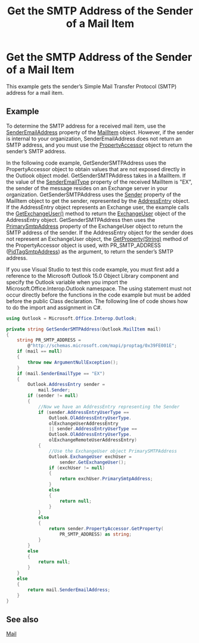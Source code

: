 ﻿---
title: 'Get the SMTP Address of the Sender of a Mail Item'
TOCTitle: 'Get the SMTP Address of the Sender of a Mail Item'
ms:assetid: 86e0c0aa-1696-4415-b25f-f9c1c29d88a9
ms:mtpsurl: https://msdn.microsoft.com/en-us/library/Ff184624(v=office.15)
ms:contentKeyID: 55119869
ms.date: 07/24/2014
mtps_version: v=office.15


---

# Get the SMTP Address of the Sender of a Mail Item

This example gets the sender’s Simple Mail Transfer Protocol (SMTP) address for a mail item.

## Example

To determine the SMTP address for a received mail item, use the [SenderEmailAddress](https://msdn.microsoft.com/en-us/library/bb622746\(v=office.15\)) property of the [MailItem](https://msdn.microsoft.com/en-us/library/bb643865\(v=office.15\)) object. However, if the sender is internal to your organization, SenderEmailAddress does not return an SMTP address, and you must use the [PropertyAccessor](https://msdn.microsoft.com/en-us/library/bb646034\(v=office.15\)) object to return the sender’s SMTP address.

In the following code example, GetSenderSMTPAddress uses the PropertyAccessor object to obtain values that are not exposed directly in the Outlook object model. GetSenderSMTPAddress takes in a MailItem. If the value of the [SenderEmailType](https://msdn.microsoft.com/en-us/library/bb624136\(v=office.15\)) property of the received MailItem is "EX", the sender of the message resides on an Exchange server in your organization. GetSenderSMTPAddress uses the [Sender](https://msdn.microsoft.com/en-us/library/ff184720\(v=office.15\)) property of the MailItem object to get the sender, represented by the [AddressEntry](https://msdn.microsoft.com/en-us/library/bb609728\(v=office.15\)) object. If the AddressEntry object represents an Exchange user, the example calls the [GetExchangeUser()](https://msdn.microsoft.com/en-us/library/bb611808\(v=office.15\)) method to return the [ExchangeUser](https://msdn.microsoft.com/en-us/library/bb609574\(v=office.15\)) object of the AddressEntry object. GetSenderSMTPAddress then uses the [PrimarySmtpAddress](https://msdn.microsoft.com/en-us/library/bb645506\(v=office.15\)) property of the ExchangeUser object to return the SMTP address of the sender. If the AddressEntry object for the sender does not represent an ExchangeUser object, the [GetProperty(String)](https://msdn.microsoft.com/en-us/library/bb645726\(v=office.15\)) method of the PropertyAccessor object is used, with PR\_SMTP\_ADDRESS ([PidTagSmtpAddress](https://msdn.microsoft.com/en-us/library/cc842421\(v=office.15\))) as the argument, to return the sender’s SMTP address.

If you use Visual Studio to test this code example, you must first add a reference to the Microsoft Outlook 15.0 Object Library component and specify the Outlook variable when you import the Microsoft.Office.Interop.Outlook namespace. The using statement must not occur directly before the functions in the code example but must be added before the public Class declaration. The following line of code shows how to do the import and assignment in C\#.

```csharp
using Outlook = Microsoft.Office.Interop.Outlook;
```

```csharp
private string GetSenderSMTPAddress(Outlook.MailItem mail)
{
    string PR_SMTP_ADDRESS =
        @"http://schemas.microsoft.com/mapi/proptag/0x39FE001E";
    if (mail == null)
    {
        throw new ArgumentNullException();
    }
    if (mail.SenderEmailType == "EX")
    {
        Outlook.AddressEntry sender =
            mail.Sender;
        if (sender != null)
        {
            //Now we have an AddressEntry representing the Sender
            if (sender.AddressEntryUserType ==
                Outlook.OlAddressEntryUserType.
                olExchangeUserAddressEntry
                || sender.AddressEntryUserType ==
                Outlook.OlAddressEntryUserType.
                olExchangeRemoteUserAddressEntry)
            {
                //Use the ExchangeUser object PrimarySMTPAddress
                Outlook.ExchangeUser exchUser =
                    sender.GetExchangeUser();
                if (exchUser != null)
                {
                    return exchUser.PrimarySmtpAddress;
                }
                else
                {
                    return null;
                }
            }
            else
            {
                return sender.PropertyAccessor.GetProperty(
                    PR_SMTP_ADDRESS) as string;
            }
        }
        else
        {
            return null;
        }
    }
    else
    {
        return mail.SenderEmailAddress;
    }
}
```

## See also



[Mail](mail.md)

